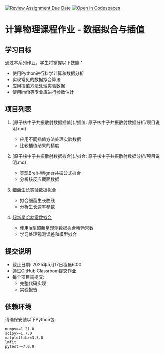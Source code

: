 [![Review Assignment Due Date](https://classroom.github.com/assets/deadline-readme-button-22041afd0340ce965d47ae6ef1cefeee28c7c493a6346c4f15d667ab976d596c.svg)](https://classroom.github.com/a/NImWnh04)
[![Open in Codespaces](https://classroom.github.com/assets/launch-codespace-2972f46106e565e64193e422d61a12cf1da4916b45550586e14ef0a7c637dd04.svg)](https://classroom.github.com/open-in-codespaces?assignment_repo_id=19523664)
# 计算物理课程作业 - 数据拟合与插值

## 学习目标

通过本系列作业，学生将掌握以下技能：
- 使用Python进行科学计算和数据分析
- 实现常见的数据拟合算法
- 应用插值方法处理实验数据
- 使用lmfit等专业库进行参数估计

## 项目列表


1. [原子核中子共振散射数据插值](./插值: 原子核中子共振散射数据分析/项目说明.md)
   - 应用不同插值方法处理实验数据
   - 比较插值结果的精度

2. [原子核中子共振散射数据拟合](./拟合: 原子核中子共振散射数据分析/项目说明.md)
   - 实现Breit-Wigner共振公式拟合
   - 分析核反应截面数据

3. [细菌生长实验数据拟合](./细菌生长实验数据拟合/项目说明.md)
   - 拟合细菌生长曲线
   - 分析生长速率参数

4. [超新星哈勃常数拟合](./Supernova_Hubble_Fitting/项目说明.md)
   - 使用Ia型超新星观测数据拟合哈勃常数
   - 学习处理观测误差和模型拟合

## 提交说明

- 截止日期: 2025年5月17日凌晨6:00
- 通过GitHub Classroom提交作业
- 每个项目需提交:
  - 完整代码实现
  - 实验报告

## 依赖环境

请确保安装以下Python包:
```
numpy>=1.21.0
scipy>=1.7.0
matplotlib>=3.5.0
lmfit
pytest>=7.0.0
```